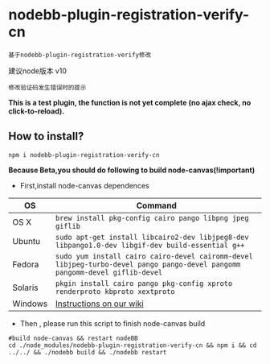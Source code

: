 # nodebb-plugin-registration-verify-cn
```
基于nodebb-plugin-registration-verify修改
```
建议node版本 v10
```
修改验证码发生错误时的提示
```
**This is a test plugin, the function is not yet complete (no ajax check, no click-to-reload).**
## How to install?
```shell
npm i nodebb-plugin-registration-verify-cn
```
**Because Beta,you should do following to build node-canvas(!important)**

* First,install node-canvas dependences

OS | Command
----- | -----
OS X | `brew install pkg-config cairo pango libpng jpeg giflib`
Ubuntu | `sudo apt-get install libcairo2-dev libjpeg8-dev libpango1.0-dev libgif-dev build-essential g++`
Fedora | `sudo yum install cairo cairo-devel cairomm-devel libjpeg-turbo-devel pango pango-devel pangomm pangomm-devel giflib-devel`
Solaris | `pkgin install cairo pango pkg-config xproto renderproto kbproto xextproto`
Windows | [Instructions on our wiki](https://github.com/Automattic/node-canvas/wiki/Installation---Windows)

* Then , please run this script to finish node-canvas build

```shell
#build node-canvas && restart nodeBB
cd ./node_modules/nodebb-plugin-registration-verify-cn && npm i && cd ../../ && ./nodebb build && ./nodebb restart
```
